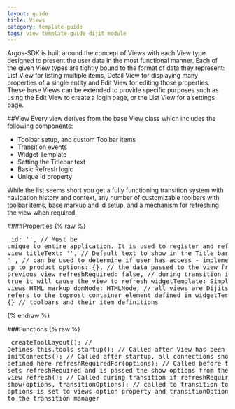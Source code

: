 ```yaml
---
layout: guide
title: Views
category: template-guide
tags: view template-guide dijit module
---
```

Argos-SDK is built around the concept of Views with each View type designed to present the user data in the most functional manner. Each of the given View types are tightly bound to the format of data they represent: List View for listing multiple items, Detail View for displaying many properties of a single entity and Edit View for editing those properties. These base Views can be extended to provide specific purposes such as using the Edit View to create a login page, or the List View for a settings page.

##View
Every view derives from the base View class which includes the following components:   

* Toolbar setup, and custom Toolbar items
* Transition events
* Widget Template
* Setting the Titlebar text
* Basic Refresh logic
* Unique Id property

While the list seems short you get a fully functioning transition system with navigation history and context, any number of customizable toolbars with toolbar items, base markup and id setup, and a mechanism for refreshing the view when required.

####Properties
{% raw %}<pre class="brush: js">
id: '', // Must be unique to entire application. It is used to register and reference the view
titleText: '', // Default text to show in the Title bar
security: '', // can be used to determine if user has access - implementation left up to product
options: {}, // the data passed to the view from the previous view
refreshRequired: false, // during transition if this is true it will cause the view to refresh
widgetTemplate: Simplate, // the views HTML markup
domNode: HTMLNode, // all views are Dijits and domNode refers to the topmost container element defined in widgetTemplate
tools: {} // toolbars and their item definitions
</pre>{% endraw %}

###Functions
{% raw %}<pre class="brush: js">
createToolLayout(); // Defines this.tools
startup(); // Called after View has been added to DOM
initConnects(); // Called after startup, all connections should be defined here
refreshRequiredFor(options); // Called before transition, sets refreshRequired and is passed the show options from the previous view
refresh(); // Called during transition if refreshRequired is true
show(options, transitionOptions); // called to transition to this view, options is set to views option property and transitionOptions is passed to the transition manager
</pre>